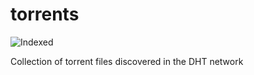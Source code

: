 torrents 
========
![Indexed](https://img.shields.io/badge/indexed-198556-blue)

Collection of torrent files discovered in the DHT network
